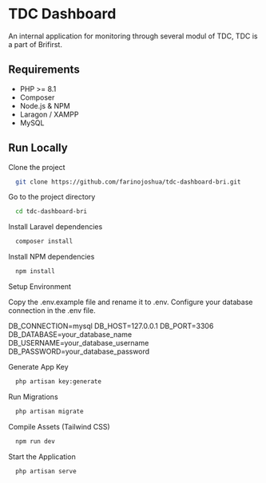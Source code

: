 
# TDC Dashboard 

An internal application for monitoring through several modul of TDC, TDC is a part of Brifirst.

## Requirements

- PHP >= 8.1
- Composer
- Node.js & NPM
- Laragon / XAMPP
- MySQL




## Run Locally

Clone the project

```bash
  git clone https://github.com/farinojoshua/tdc-dashboard-bri.git
```

Go to the project directory

```bash
  cd tdc-dashboard-bri
```

Install Laravel dependencies

```bash
  composer install
```

Install NPM dependencies

```bash
  npm install
```

Setup Environment

Copy the .env.example file and rename it to .env.
Configure your database connection in the .env file.

DB_CONNECTION=mysql
DB_HOST=127.0.0.1
DB_PORT=3306
DB_DATABASE=your_database_name
DB_USERNAME=your_database_username
DB_PASSWORD=your_database_password

Generate App Key

```bash
  php artisan key:generate
```
Run Migrations

```bash
  php artisan migrate
```

Compile Assets (Tailwind CSS)

```bash
  npm run dev
```
Start the Application

```bash
  php artisan serve
```

